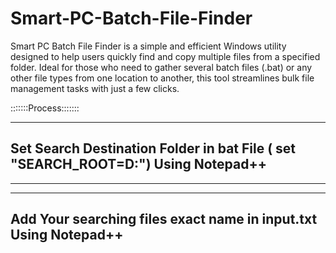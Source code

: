 # Smart-PC-Batch-File-Finder
Smart PC Batch File Finder is a simple and efficient Windows utility designed to help users quickly find and copy multiple files from a specified folder. Ideal for those who need to gather several batch files (.bat) or any other file types from one location to another, this tool streamlines bulk file management tasks with just a few clicks.


:::::::Process:::::::

----------------------------------------------------------------------------------
Set Search Destination Folder in bat File ( set "SEARCH_ROOT=D:\") Using Notepad++
----------------------------------------------------------------------------------


---------------------------------------------------------------


-----------------------------------------------------------------
Add Your searching files exact name in input.txt Using Notepad++
-----------------------------------------------------------------

